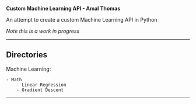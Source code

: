 **Custom Machine Learning API - Amal Thomas**

An attempt to create a custom Machine Learning API in Python

*Note this is a work in progress*

---

## Directories

Machine Learning:
	
	- Math
		- Linear Regression
		- Gradient Descent

---